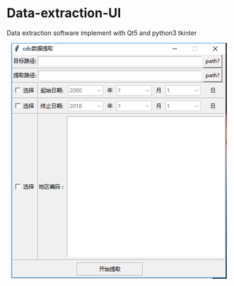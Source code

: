 # Data-extraction-UI
Data extraction software implement with Qt5 and python3 tkinter

<div align=center><img src="https://github.com/assassint2017/Data-extraction-UI/blob/master/pic/tkinter.png"alt="tkinter"/></div>

